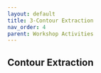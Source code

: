 ```yaml
---
layout: default
title: 3-Contour Extraction
nav_order: 4
parent: Workshop Activities
---
```


## Contour Extraction
